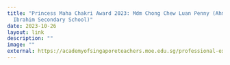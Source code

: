 ```yaml
---
title: "Princess Maha Chakri Award 2023: Mdm Chong Chew Luan Penny (Ahmad
  Ibrahim Secondary School)"
date: 2023-10-26
layout: link
description: ""
image: ""
external: https://academyofsingaporeteachers.moe.edu.sg/professional-excellence/international-awards/pmca/
---
```


